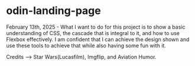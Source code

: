 # odin-landing-page

February 13th, 2025 - What I want to do for this project is to show a basic understanding of CSS, the cascade that is integral to it, and how to use Flexbox effectively. I am confident that I can achieve the design shown and use these tools to achieve that while also having some fun with it.

Credits --> Star Wars(Lucasfilm), Imgflip, and Aviation Humor.